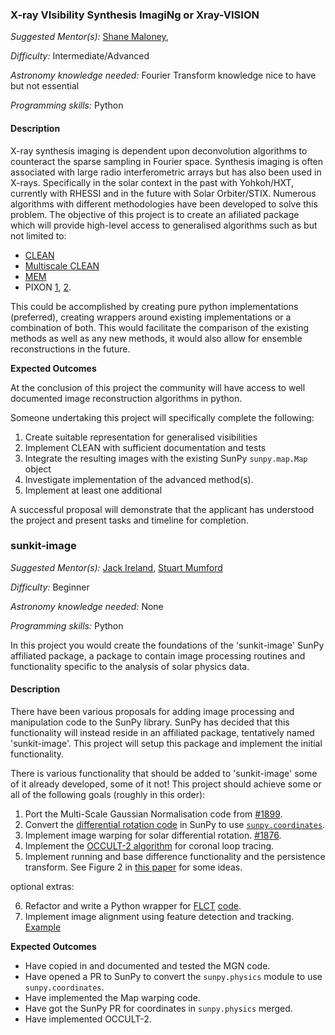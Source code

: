 ### X-ray VIsibility Synthesis ImagiNg or Xray-VISION

*Suggested Mentor(s):* [Shane Maloney](),

*Difficulty:* Intermediate/Advanced

*Astronomy knowledge needed:* Fourier Transform knowledge nice to have but not essential

*Programming skills:* Python

#### Description

X-ray synthesis imaging is dependent upon deconvolution algorithms to counteract
the sparse sampling in Fourier space. Synthesis imaging is often associated
with large radio interferometric arrays but has also been used in X-rays.
Specifically in the solar context in the past with Yohkoh/HXT, currently with
RHESSI and in the future with Solar Orbiter/STIX. Numerous algorithms with
different methodologies have been developed to solve this problem.
The objective of this project is to create an afiliated package which will
provide high-level access to generalised algorithms such as but not limited to:

* [CLEAN](http://adsabs.harvard.edu/abs/1974A%26AS...15..417H)
* [Multiscale CLEAN](https://ieeexplore.ieee.org/document/4703304/) 
* [MEM](http://iopscience.iop.org/article/10.1086/498225)
* PIXON [1](iopscience.iop.org/article/10.1086/133207), [2](adsabs.harvard.edu/abs/2001MNRAS.324..108E).

This could be accomplished by creating pure python implementations (preferred),
creating wrappers around existing implementations or a combination of both. This
would facilitate the comparison of the existing methods as well as any new
methods, it would also allow for ensemble reconstructions in the future.

**Expected Outcomes**

At the conclusion of this project the community will have access to well documented
image reconstruction algorithms in python.

Someone undertaking this project will specifically complete the following:
1. Create suitable representation for generalised visibilities 
1. Implement CLEAN with sufficient documentation and tests
1. Integrate the resulting images with the existing SunPy `sunpy.map.Map` object
1. Investigate implementation of the advanced method(s).
1. Implement at least one additional 

A successful proposal will demonstrate that the applicant has understood the
project and present tasks and timeline for completion.


### sunkit-image

*Suggested Mentor(s):* [Jack Ireland](https://github.com/wafels), [Stuart Mumford](http://github.com/Cadair)

*Difficulty:* Beginner

*Astronomy knowledge needed:* None

*Programming skills:* Python


In this project you would create the foundations of the 'sunkit-image' SunPy
affiliated package, a package to contain image processing routines and
functionality specific to the analysis of solar physics data.

#### Description

There have been various proposals for adding image processing and manipulation
code to the SunPy library. SunPy has decided that this functionality will
instead reside in an affiliated package, tentatively named 'sunkit-image'. This
project will setup this package and implement the initial functionality.

There is various functionality that should be added to 'sunkit-image' some of it
already developed, some of it not! This project should achieve some or all of
the following goals (roughly in this order):

1. Port the Multi-Scale Gaussian Normalisation code from [#1899](https://github.com/sunpy/sunpy/pull/1899).
2. Convert the [differential rotation code](https://github.com/sunpy/sunpy/blob/master/sunpy/physics/differential_rotation.py) in SunPy to use [`sunpy.coordinates`](https://github.com/sunpy/sunpy/tree/master/sunpy/map).
3. Implement image warping for solar differential rotation. [#1876](https://github.com/sunpy/sunpy/pull/1876).
4. Implement the [OCCULT-2 algorithm](http://arxiv.org/abs/1307.5046) for coronal loop tracing.
5. Implement running and base difference functionality and the persistence transform. See Figure 2 in [this paper](http://iopscience.iop.org/article/10.1088/0004-637X/736/2/102/pdf) for some ideas.

optional extras:

6. Refactor and write a Python wrapper for [FLCT](https://arxiv.org/abs/0712.4289) [code](http://solarmuri.ssl.berkeley.edu/overview/publicdownloads/software.html).
8. Implement image alignment using feature detection and tracking. [Example](http://scikit-image.org/docs/dev/auto_examples/features_detection/plot_brief.html)


**Expected Outcomes**

* Have copied in and documented and tested the MGN code.
* Have opened a PR to SunPy to convert the `sunpy.physics` module to use `sunpy.coordinates`.
* Have implemented the Map warping code.
* Have got the SunPy PR for coordinates in `sunpy.physics` merged.
* Have implemented OCCULT-2.

